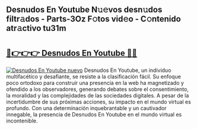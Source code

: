## Desnudos En Youtube N𝚞𝚎vos desn𝚞dos filtr𝚊dos - Parts-3Oz F𝚘tos vid𝚎o - C𝚘ntenido atr𝚊ctivo tu31m

# <h2><a href="http://mb6qo5.tromn.icu/?c=Desnudos+En+Youtube">🔗👉👉👉 Desnudos En Youtube 🔗🔗</a></h2>

[![Desnudos En Youtube nuevo](https://i.imgur.com/pEAQMta.gif)](http://mb6qo5.tromn.icu/?c=Desnudos+En+Youtube)
Desnudos En Youtube, un individuo multifacético y desafiante, se resiste a la clasificación fácil. Su enfoque poco ortodoxo para construir una presencia en la web ha magnetizado y ofendido a los observadores, generando debates sobre el consentimiento, la moralidad y las complejidades de las sociedades digitales. A pesar de la incertidumbre de sus próximas acciones, su impacto en el mundo virtual es profundo. Con una determinación inquebrantable y un cautivador innegable, la presencia de Desnudos En Youtube en el mundo virtual es incontenible.
